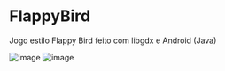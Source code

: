 # FlappyBird
Jogo estilo Flappy Bird feito com libgdx e Android (Java)

![image](https://user-images.githubusercontent.com/19801337/139770676-4ed67c92-a48e-455f-b9b9-bfd97788bec4.png)
![image](https://user-images.githubusercontent.com/19801337/139770687-7bcf6cb5-8dc0-4407-817f-f2a5e37363bc.png)
